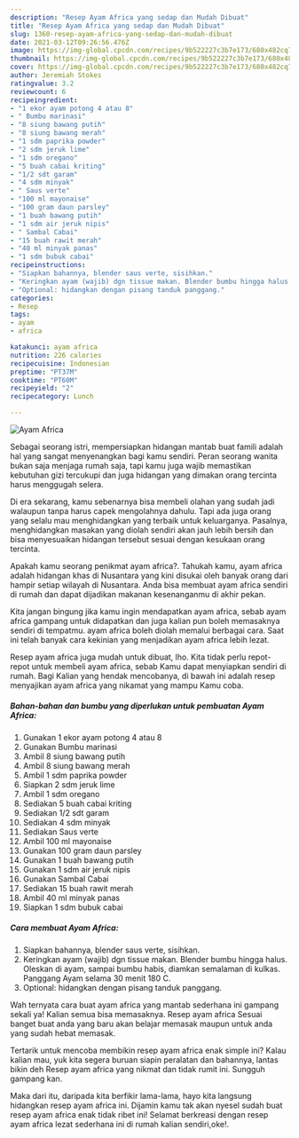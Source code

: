 ```yaml
---
description: "Resep Ayam Africa yang sedap dan Mudah Dibuat"
title: "Resep Ayam Africa yang sedap dan Mudah Dibuat"
slug: 1360-resep-ayam-africa-yang-sedap-dan-mudah-dibuat
date: 2021-03-12T09:26:56.476Z
image: https://img-global.cpcdn.com/recipes/9b522227c3b7e173/680x482cq70/ayam-africa-foto-resep-utama.jpg
thumbnail: https://img-global.cpcdn.com/recipes/9b522227c3b7e173/680x482cq70/ayam-africa-foto-resep-utama.jpg
cover: https://img-global.cpcdn.com/recipes/9b522227c3b7e173/680x482cq70/ayam-africa-foto-resep-utama.jpg
author: Jeremiah Stokes
ratingvalue: 3.2
reviewcount: 6
recipeingredient:
- "1 ekor ayam potong 4 atau 8"
- " Bumbu marinasi"
- "8 siung bawang putih"
- "8 siung bawang merah"
- "1 sdm paprika powder"
- "2 sdm jeruk lime"
- "1 sdm oregano"
- "5 buah cabai kriting"
- "1/2 sdt garam"
- "4 sdm minyak"
- " Saus verte"
- "100 ml mayonaise"
- "100 gram daun parsley"
- "1 buah bawang putih"
- "1 sdm air jeruk nipis"
- " Sambal Cabai"
- "15 buah rawit merah"
- "40 ml minyak panas"
- "1 sdm bubuk cabai"
recipeinstructions:
- "Siapkan bahannya, blender saus verte, sisihkan."
- "Keringkan ayam (wajib) dgn tissue makan. Blender bumbu hingga halus. Oleskan di ayam, sampai bumbu habis, diamkan semalaman di kulkas. Panggang Ayam selama 30 menit 180 C."
- "Optional: hidangkan dengan pisang tanduk panggang."
categories:
- Resep
tags:
- ayam
- africa

katakunci: ayam africa 
nutrition: 226 calories
recipecuisine: Indonesian
preptime: "PT37M"
cooktime: "PT60M"
recipeyield: "2"
recipecategory: Lunch

---
```



![Ayam Africa](https://img-global.cpcdn.com/recipes/9b522227c3b7e173/680x482cq70/ayam-africa-foto-resep-utama.jpg)

Sebagai seorang istri, mempersiapkan hidangan mantab buat famili adalah hal yang sangat menyenangkan bagi kamu sendiri. Peran seorang  wanita bukan saja menjaga rumah saja, tapi kamu juga wajib memastikan kebutuhan gizi tercukupi dan juga hidangan yang dimakan orang tercinta harus menggugah selera.

Di era  sekarang, kamu sebenarnya bisa membeli olahan yang sudah jadi walaupun tanpa harus capek mengolahnya dahulu. Tapi ada juga orang yang selalu mau menghidangkan yang terbaik untuk keluarganya. Pasalnya, menghidangkan masakan yang diolah sendiri akan jauh lebih bersih dan bisa menyesuaikan hidangan tersebut sesuai dengan kesukaan orang tercinta. 



Apakah kamu seorang penikmat ayam africa?. Tahukah kamu, ayam africa adalah hidangan khas di Nusantara yang kini disukai oleh banyak orang dari hampir setiap wilayah di Nusantara. Anda bisa membuat ayam africa sendiri di rumah dan dapat dijadikan makanan kesenanganmu di akhir pekan.

Kita jangan bingung jika kamu ingin mendapatkan ayam africa, sebab ayam africa gampang untuk didapatkan dan juga kalian pun boleh memasaknya sendiri di tempatmu. ayam africa boleh diolah memalui berbagai cara. Saat ini telah banyak cara kekinian yang menjadikan ayam africa lebih lezat.

Resep ayam africa juga mudah untuk dibuat, lho. Kita tidak perlu repot-repot untuk membeli ayam africa, sebab Kamu dapat menyiapkan sendiri di rumah. Bagi Kalian yang hendak mencobanya, di bawah ini adalah resep menyajikan ayam africa yang nikamat yang mampu Kamu coba.

<!--inarticleads1-->

##### Bahan-bahan dan bumbu yang diperlukan untuk pembuatan Ayam Africa:

1. Gunakan 1 ekor ayam potong 4 atau 8
1. Gunakan  Bumbu marinasi
1. Ambil 8 siung bawang putih
1. Ambil 8 siung bawang merah
1. Ambil 1 sdm paprika powder
1. Siapkan 2 sdm jeruk lime
1. Ambil 1 sdm oregano
1. Sediakan 5 buah cabai kriting
1. Sediakan 1/2 sdt garam
1. Sediakan 4 sdm minyak
1. Sediakan  Saus verte
1. Ambil 100 ml mayonaise
1. Gunakan 100 gram daun parsley
1. Gunakan 1 buah bawang putih
1. Gunakan 1 sdm air jeruk nipis
1. Gunakan  Sambal Cabai
1. Sediakan 15 buah rawit merah
1. Ambil 40 ml minyak panas
1. Siapkan 1 sdm bubuk cabai




<!--inarticleads2-->

##### Cara membuat Ayam Africa:

1. Siapkan bahannya, blender saus verte, sisihkan.
1. Keringkan ayam (wajib) dgn tissue makan. Blender bumbu hingga halus. Oleskan di ayam, sampai bumbu habis, diamkan semalaman di kulkas. Panggang Ayam selama 30 menit 180 C.
1. Optional: hidangkan dengan pisang tanduk panggang.




Wah ternyata cara buat ayam africa yang mantab sederhana ini gampang sekali ya! Kalian semua bisa memasaknya. Resep ayam africa Sesuai banget buat anda yang baru akan belajar memasak maupun untuk anda yang sudah hebat memasak.

Tertarik untuk mencoba membikin resep ayam africa enak simple ini? Kalau kalian mau, yuk kita segera buruan siapin peralatan dan bahannya, lantas bikin deh Resep ayam africa yang nikmat dan tidak rumit ini. Sungguh gampang kan. 

Maka dari itu, daripada kita berfikir lama-lama, hayo kita langsung hidangkan resep ayam africa ini. Dijamin kamu tak akan nyesel sudah buat resep ayam africa enak tidak ribet ini! Selamat berkreasi dengan resep ayam africa lezat sederhana ini di rumah kalian sendiri,oke!.

